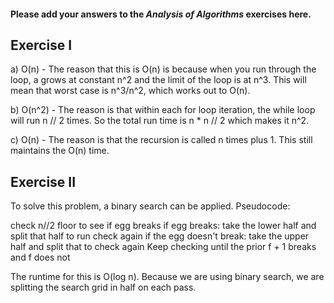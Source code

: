 #### Please add your answers to the ***Analysis of  Algorithms*** exercises here.

## Exercise I

a) O(n) - The reason that this is O(n) is because when you run through the loop, a grows at constant n^2 and the limit of the loop is at
n^3. This will mean that worst case is n^3/n^2, which works out to O(n).

b) O(n^2) - The reason is that within each for loop iteration, the while loop will run n // 2 times. So the total run time is n * n // 2
which makes it n^2.

c) O(n) - The reason is that the recursion is called n times plus 1. This still maintains the O(n) time.

## Exercise II
To solve this problem, a binary search can be applied.
Pseudocode:

check n//2 floor to see if egg breaks
if egg breaks:
  take the lower half and split that half to run check again
if the egg doesn't break:
  take the upper half and split that to check again
Keep checking until the prior f + 1 breaks and f does not

The runtime for this is O(log n). Because we are using binary search, we are splitting the search grid in half on each pass.
